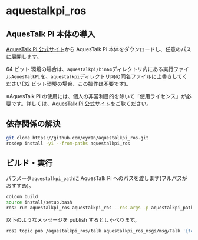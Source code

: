 # aquestalkpi_ros

## AquesTalk Pi 本体の導入

[AquesTalk Pi 公式サイト](https://www.a-quest.com/products/aquestalkpi.html)から AquesTalk Pi 本体をダウンロードし、任意のパスに展開します。

64 ビット 環境の場合は、`aquestalkpi/bin64`ディレクトリ内にある実行ファイル`AquesTalkPi`を、`aquestalkpi`ディレクトリ内の同名ファイルに上書きしてください(32 ビット環境の場合、この操作は不要です)。

※AquesTalk Pi の使用には、個人の非営利目的を除いて「使用ライセンス」が必要です。詳しくは、[AquesTalk Pi 公式サイト](https://www.a-quest.com/products/aquestalkpi.html)をご覧ください。

## 依存関係の解決

```bash
git clone https://github.com/eyr1n/aquestalkpi_ros.git
rosdep install -yi --from-paths aquestalkpi_ros
```

## ビルド・実行

パラメータ`aquestalkpi_path`に AquesTalk Pi へのパスを渡します(フルパスがおすすめ)。

```bash
colcon build
source install/setup.bash
ros2 run aquestalkpi_ros aquestalkpi_ros --ros-args -p aquestalkpi_path:=[AquesTalk Piへのパス]
```

以下のようなメッセージを publish するとしゃべります。

```bash
ros2 topic pub /aquestalkpi_ros/talk aquestalkpi_ros_msgs/msg/Talk '{text: こんにちは, voice: f1, speed: 100}'
```
